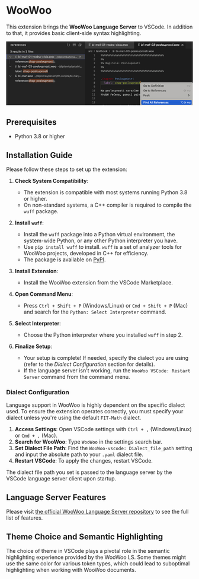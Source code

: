 # WooWoo

This extension brings the **WooWoo Language Server** to VSCode. In addition to that, it provides basic client-side syntax highlighting.


![alt text](<images/find-all-references.png>)

## Prerequisites

- Python 3.8 or higher


## Installation Guide

Please follow these steps to set up the extension:

1. **Check System Compatibility**: 
    - The extension is compatible with most systems running Python 3.8 or higher.
    - On non-standard systems, a C++ compiler is required to compile the `wuff` package.

2. **Install `wuff`**:
    - Install the `wuff` package into a Python virtual environment, the system-wide Python, or any other Python interpreter you have.
    - Use `pip install wuff` to install. `wuff` is a set of analyzer tools for WooWoo projects, developed in C++ for efficiency.
    - The package is available on [PyPI](https://pypi.org/project/wuff/#files).

3. **Install Extension**:
    - Install the WooWoo extension from the VSCode Marketplace.

4. **Open Command Menu**:
    - Press `Ctrl + Shift + P` (Windows/Linux) or `Cmd + Shift + P` (Mac) and search for the `Python: Select Interpreter` command.

5. **Select Interpreter**:
    - Choose the Python interpreter where you installed `wuff` in step 2.

6. **Finalize Setup**:
    - Your setup is complete! If needed, specify the dialect you are using (refer to the _Dialect Configuration_ section for details).
    - If the language server isn't working, run the `WooWoo VSCode: Restart Server` command from the command menu.


### Dialect Configuration

Language support in WooWoo is highly dependent on the specific dialect used. To ensure the extension operates correctly, you must specify your dialect unless you're using the default `FIT-Math` dialect.

1. **Access Settings**: Open VSCode settings with `Ctrl + ,` (Windows/Linux) or `Cmd + ,` (Mac).
2. **Search for WooWoo**: Type `WooWoo` in the settings search bar.
3. **Set Dialect File Path**: Find the `WooWoo-vscode: Dialect_file_path` setting and input the absolute path to your `.yaml` dialect file.
4. **Restart VSCode**: To apply the changes, restart VSCode.

The dialect file path you set is passed to the language server by the VSCode language server client upon startup.


## Language Server Features

Please visit [the official WooWoo Language Server repository](https://gitlab.fit.cvut.cz/woowoo/lsp/woowoo-language-server) to see the full list of features.


## Theme Choice and Semantic Highlighting

The choice of theme in VSCode plays a pivotal role in the semantic highlighting experience provided by the WooWoo LS. Some themes might use the same color for various token types, which could lead to suboptimal highlighting when working with WooWoo documents.

